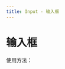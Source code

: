 ```yaml
---
title: Input - 输入框
---
```


# 输入框

使用方法： 

<ClientOnly>
  <button-demos></button-demos>
</ClientOnly>